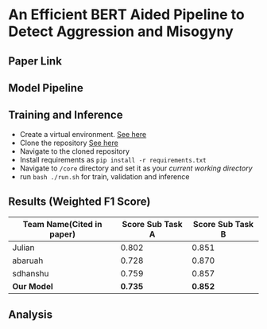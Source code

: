 # An Efficient BERT Aided Pipeline to Detect Aggression and Misogyny
<!-- Insert Abstract here -->

## Paper Link

## Model Pipeline

## Training and Inference
* Create a virtual environment. [See here](https://docs.python.org/3/library/venv.html)
* Clone the repository [See here](https://www.atlassian.com/git/tutorials/setting-up-a-repository/git-clone)
* Navigate to the cloned repository
* Install requirements as `pip install -r requirements.txt`
* Navigate to `/core` directory and set it as your _current working directory_
* run `bash ./run.sh` for train, validation and inference

## Results (Weighted F1 Score)
|Team Name(Cited in paper)|Score Sub Task A|Score Sub Task B|
|--|--|--|
|Julian|0.802|0.851|
|abaruah|0.728|0.870|
|sdhanshu|0.759|0.857|
|**Our Model**|**0.735**|**0.852**|

## Analysis
<!-- Insert Analysis, Confusion Matrix -->